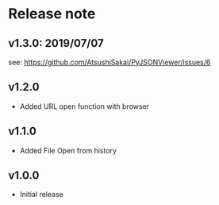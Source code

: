 # Release note

## v1.3.0: 2019/07/07

see: https://github.com/AtsushiSakai/PyJSONViewer/issues/6

## v1.2.0

- Added URL open function with browser

## v1.1.0

- Added File Open from history

## v1.0.0

- Initial release

